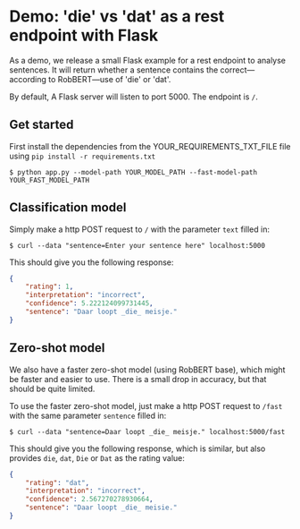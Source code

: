 # Demo: 'die' vs 'dat' as a rest endpoint with Flask

As a demo, we release a small Flask example for a rest endpoint to analyse sentences. 
It will return whether a sentence contains the correct—according to RobBERT—use of 'die' or 'dat'.

By default, A Flask server will listen to port 5000. The endpoint is `/`.

## Get started
First install the dependencies from the YOUR_REQUIREMENTS_TXT_FILE file using `pip install -r requirements.txt`

```shell script
$ python app.py --model-path YOUR_MODEL_PATH --fast-model-path YOUR_FAST_MODEL_PATH
```

## Classification model
Simply make a http POST request to `/` with the parameter `text` filled in:

```shell script
$ curl --data "sentence=Enter your sentence here" localhost:5000
```

This should give you the following response:

```json
{
    "rating": 1, 
    "interpretation": "incorrect", 
    "confidence": 5.222124099731445, 
    "sentence": "Daar loopt _die_ meisje."
}
```

## Zero-shot model
We also have a faster zero-shot model (using RobBERT base), which might be faster and easier to use. There is a small drop in accuracy, but that should be quite limited.

To use the faster zero-shot model, just make a http POST request to `/fast` with the same parameter `sentence` filled in:

```shell script
$ curl --data "sentence=Daar loopt _die_ meisje." localhost:5000/fast
```

This should give you the following response, which is similar, but also provides `die`, `dat`, `Die` or `Dat` as the rating value:

```json
{
    "rating": "dat", 
    "interpretation": "incorrect", 
    "confidence": 2.567270278930664, 
    "sentence": "Daar loopt _die_ meisie."
}                       
```